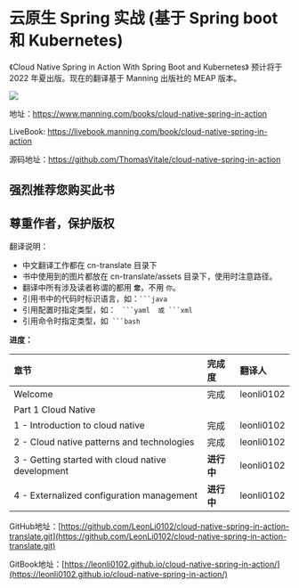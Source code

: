 # 云原生 Spring 实战 (基于 Spring boot 和 Kubernetes)

《Cloud Native Spring in Action With Spring Boot and Kubernetes》 预计将于 2022 年夏出版。现在的翻译基于 Manning 出版社的 MEAP 版本。

![](cn-translate/assets/00-Vitale-CNS-MEAP-HI.png)

地址：https://www.manning.com/books/cloud-native-spring-in-action

LiveBook: https://livebook.manning.com/book/cloud-native-spring-in-action

源码地址：https://github.com/ThomasVitale/cloud-native-spring-in-action


## 强烈推荐您购买此书
## 尊重作者，保护版权

翻译说明：
* 中文翻译工作都在 cn-translate 目录下
* 书中使用到的图片都放在 cn-translate/assets 目录下，使用时注意路径。
* 翻译中所有涉及读者称谓的都用 **`您`**，不用 `你`。
* 引用书中的代码时标识语言，如：` ```java `
* 引用配置时指定类型，如： `  ```yaml  或 ```xml  `
* 引用命令时指定类型，如`  ```bash  `


**进度：**

| 章节 | 完成度 | 翻译人 |
| :--- | :--- | :--- |
| Welcome | 完成 | leonli0102 |
| Part 1 Cloud Native |  |
| 1 - Introduction to cloud native | 完成 | leonli0102 |
| 2 - Cloud native patterns and technologies | 完成 | leonli0102 |
| 3 - Getting started with cloud native development | **进行中** | leonli0102 |
| 4 - Externalized configuration management | **进行中** | leonli0102 |

GitHub地址：[https://github.com/LeonLi0102/cloud-native-spring-in-action-translate.git](https://github.com/LeonLi0102/cloud-native-spring-in-action-translate.git)


GitBook地址：[https://leonli0102.github.io/cloud-native-spring-in-action/](https://leonli0102.github.io/cloud-native-spring-in-action/)
